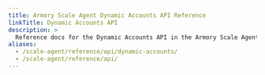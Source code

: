 ```yaml
---
title: Armory Scale Agent Dynamic Accounts API Reference
linkTitle: Dynamic Accounts API
description: >
  Reference docs for the Dynamic Accounts API in the Armory Scale Agent for Spinnaker and Kubernetes.
aliases:
  - /scale-agent/reference/api/dynamic-accounts/
  - /scale-agent/reference/api/
---
```

